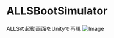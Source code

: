 # ALLSBootSimulator
ALLSの起動画面をUnityで再現
![Image](https://github.com/Satokingy/ALLSBootSimulator/assets/66546019/7090058e-ad64-4f05-b335-e6ee243a4fae.png)
